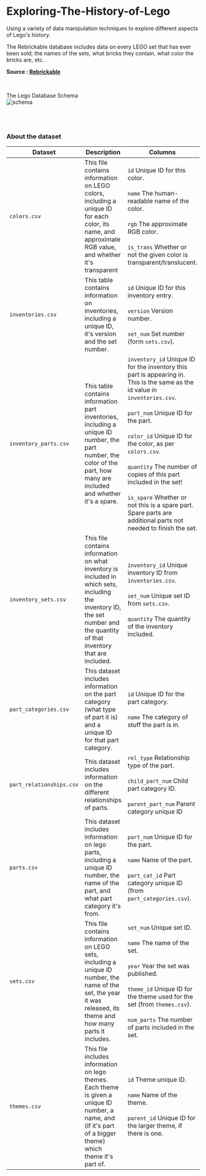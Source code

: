# Exploring-The-History-of-Lego
Using a variety of data manipulation techniques to explore different aspects of Lego's history.

The Rebrickable database includes data on every LEGO set that has ever been sold; the names of the sets, what bricks they contain, what color the bricks are, etc.




**Source :  [Rebrickable](https://rebrickable.com/downloads/)**



<br>

The Lego Database Schema <br>
![schema](https://rebrickable.com/static/img/diagrams/downloads_schema_v3.png)

<br><br>

### About the dataset

| Dataset | Description | Columns |
|--|--|--|
| `colors.csv` | This file contains information on LEGO colors, including a unique ID for each color, its name, and approximate RGB value, and whether it's transparent | `id` Unique ID for this color. <br><br>`name` The human-readable name of the color. <br><br> `rgb` The approximate RGB color. <br><br> `is_trans` Whether or not the given color is transparent/translucent.|
| `inventories.csv` | This table contains information on inventories, including a unique ID, it's version and the set number. | `id` Unique ID for this inventory entry. <br><br> `version` Version number. <br><br> `set_num` Set number (form `sets.csv`). |
| `inventory_parts.csv` | This table contains information part inventories, including a unique ID number, the part number, the color of the part, how many are included and whether it's a spare. | `inventory_id` Unique ID for the inventory this part is appearing in. This is the same as the id value in `inventories.csv`. <br><br> `part_num` Unique ID for the part. <br><br> `color_id` Unique ID for the color, as per `colors.csv`. <br><br> `quantity` The number of copies of this part included in the set! <br><br> `is_spare` Whether or not this is a spare part. Spare parts are additional parts not needed to finish the set. |
| `inventory_sets.csv` | This file contains information on what inventory is included in which sets, including the inventory ID, the set number and the quantity of that inventory that are included. | `inventory_id` Unique inventory ID from `inventories.csv`. <br><br> `set_num` Unique set ID from `sets.csv`. <br><br> `quantity` The quantity of the inventory included. |
| `part_categories.csv` | This dataset includes information on the part category (what type of part it is) and a unique ID for that part category. | `id` Unique ID for the part category. <br><br> `name` The category of stuff the part is in. |
| `part_relationships.csv` | This dataset includes information on the different relationships of parts. | `rel_type` Relationship type of the part. <br><br> `child_part_num` Child part category ID. <br><br> `parent_part_num` Parent category unique ID  |
| `parts.csv` | This dataset includes information on lego parts, including a unique ID number, the name of the part, and what part category it's from. | `part_num` Unique ID for the part. <br><br> `name` Name of the part. <br><br> `part_cat_id` Part category unique ID (from `part_categories.csv`). |
| `sets.csv` | This file contains information on LEGO sets, including a unique ID number, the name of the set, the year it was released, its theme and how many parts it includes. | `set_num` Unique set ID. <br><br> `name` The name of the set. <br><br> `year` Year the set was published. <br><br> `theme_id` Unique ID for the theme used for the set (from `themes.csv`). <br><br> `num_parts` The number of parts included in the set. |
| `themes.csv` | This file includes information on lego themes. Each theme is given a unique ID number, a name, and (if it's part of a bigger theme) which theme it's part of. | `id` Theme unique ID. <br><br> `name` Name of the theme. <br><br> `parent_id` Unique ID for the larger theme, if there is one. |
